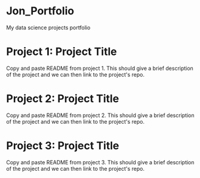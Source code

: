 # Jon_Portfolio
My data science projects portfolio

# Project 1: Project Title
Copy and paste README from project 1. This should give a brief description of the project and we can then link to
the project's repo.

# Project 2: Project Title
Copy and paste README from project 2. This should give a brief description of the project and we can then link to
the project's repo.

# Project 3: Project Title
Copy and paste README from project 3. This should give a brief description of the project and we can then link to
the project's repo.
